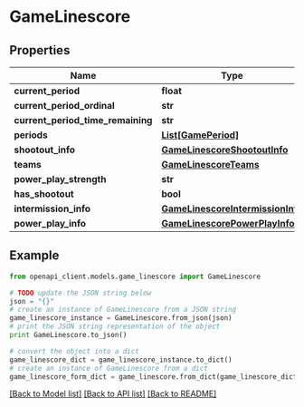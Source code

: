 # GameLinescore


## Properties

Name | Type | Description | Notes
------------ | ------------- | ------------- | -------------
**current_period** | **float** |  | [optional] 
**current_period_ordinal** | **str** |  | [optional] 
**current_period_time_remaining** | **str** |  | [optional] 
**periods** | [**List[GamePeriod]**](GamePeriod.md) |  | [optional] 
**shootout_info** | [**GameLinescoreShootoutInfo**](GameLinescoreShootoutInfo.md) |  | [optional] 
**teams** | [**GameLinescoreTeams**](GameLinescoreTeams.md) |  | [optional] 
**power_play_strength** | **str** |  | [optional] 
**has_shootout** | **bool** |  | [optional] 
**intermission_info** | [**GameLinescoreIntermissionInfo**](GameLinescoreIntermissionInfo.md) |  | [optional] 
**power_play_info** | [**GameLinescorePowerPlayInfo**](GameLinescorePowerPlayInfo.md) |  | [optional] 

## Example

```python
from openapi_client.models.game_linescore import GameLinescore

# TODO update the JSON string below
json = "{}"
# create an instance of GameLinescore from a JSON string
game_linescore_instance = GameLinescore.from_json(json)
# print the JSON string representation of the object
print GameLinescore.to_json()

# convert the object into a dict
game_linescore_dict = game_linescore_instance.to_dict()
# create an instance of GameLinescore from a dict
game_linescore_form_dict = game_linescore.from_dict(game_linescore_dict)
```
[[Back to Model list]](../README.md#documentation-for-models) [[Back to API list]](../README.md#documentation-for-api-endpoints) [[Back to README]](../README.md)


